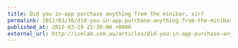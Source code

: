 ```yaml
---
title: Did you in-app purchase anything from the minibar, sir?
permalink: 2012/03/30/did-you-in-app-purchase-anything-from-the-minibar-sir
published_at: 2012-03-29 22:30:00 +0000
external_url: http://icelab.com.au/articles/did-you-in-app-purchase-anything-from-the-minibar-sir/
---
```

